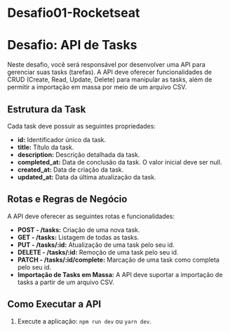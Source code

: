 # Desafio01-Rocketseat
<h1>Desafio: API de Tasks</h1>

<p>Neste desafio, você será responsável por desenvolver uma API para gerenciar suas tasks (tarefas). A API deve oferecer funcionalidades de CRUD (Create, Read, Update, Delete) para manipular as tasks, além de permitir a importação em massa por meio de um arquivo CSV.</p>

<h2>Estrutura da Task</h2>

<p>Cada task deve possuir as seguintes propriedades:</p>

<ul>
  <li><strong>id:</strong> Identificador único da task.</li>
  <li><strong>title:</strong> Título da task.</li>
  <li><strong>description:</strong> Descrição detalhada da task.</li>
  <li><strong>completed_at:</strong> Data de conclusão da task. O valor inicial deve ser null.</li>
  <li><strong>created_at:</strong> Data de criação da task.</li>
  <li><strong>updated_at:</strong> Data da última atualização da task.</li>
</ul>

<h2>Rotas e Regras de Negócio</h2>

<p>A API deve oferecer as seguintes rotas e funcionalidades:</p>

<ul>
  <li><strong>POST - /tasks:</strong> Criação de uma nova task.</li>
  <li><strong>GET - /tasks:</strong> Listagem de todas as tasks.</li>
  <li><strong>PUT - /tasks/:id:</strong> Atualização de uma task pelo seu id.</li>
  <li><strong>DELETE - /tasks/:id:</strong> Remoção de uma task pelo seu id.</li>
  <li><strong>PATCH - /tasks/:id/complete:</strong> Marcação de uma task como completa pelo seu id.</li>
  <li><strong>Importação de Tasks em Massa:</strong> A API deve suportar a importação de tasks a partir de um arquivo CSV.</li>
</ul>

<h2>Como Executar a API</h2>

<ol>
  <li>Execute a aplicação: <code>npm run dev</code> ou <code>yarn dev</code>.</li>
</ol>